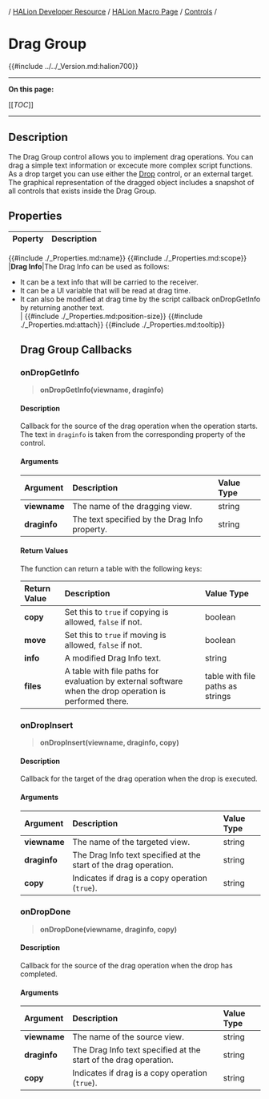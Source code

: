 / [HALion Developer Resource](../../HALion-Developer-Resource.md) / [HALion Macro Page](./HALion-Macro-Page.md) / [Controls](./Controls.md) /

# Drag Group

{{#include ../../_Version.md:halion700}}

---

**On this page:**

[[_TOC_]]

---

## Description

The Drag Group control allows you to implement drag operations. You can drag a simple text information or excecute more complex script functions. As a drop target you can use either the [Drop](./Drop.md) control, or an external target. The graphical representation of the dragged object includes a snapshot of all controls that exists inside the Drag Group.

## Properties

|Poperty|Description|
|:-|:-|
{{#include ./_Properties.md:name}}
{{#include ./_Properties.md:scope}}
|**Drag Info**|The Drag Info can be used as follows:<ul><li>It can be a text info that will be carried to the receiver.</li><li>It can be a UI variable that will be read at drag time.</li><li>It can also be modified at drag time by the script callback onDropGetInfo by returning another text.</li>|
{{#include ./_Properties.md:position-size}}
{{#include ./_Properties.md:attach}}
{{#include ./_Properties.md:tooltip}}

## Drag Group Callbacks

### onDropGetInfo

>**onDropGetInfo(viewname, draginfo)**

#### Description

Callback for the source of the drag operation when the operation starts. The text in ``draginfo`` is taken from the corresponding property of the control.

#### Arguments

|Argument|Description|Value Type|
|:-|:-|:-|
|**viewname**|The name of the dragging view.|string|
|**draginfo**|The text specified by the Drag Info property.|string|

#### Return Values

The function can return a table with the following keys:

|Return Value|Description|Value Type|
|:-|:-|:-|
|**copy**|Set this to ``true`` if copying is allowed, ``false`` if not.|boolean|
|**move**|Set this to ``true`` if moving is allowed, ``false`` if not.|boolean|
|**info**|A modified Drag Info text.|string|
|**files**|A table with file paths for evaluation by external software when the drop operation is performed there.|table with file paths as strings|

### onDropInsert

>**onDropInsert(viewname, draginfo, copy)**

#### Description

Callback for the target of the drag operation when the drop is executed.

#### Arguments

|Argument|Description|Value Type|
|:-|:-|:-|
|**viewname**|The name of the targeted view.|string|
|**draginfo**|The Drag Info text specified at the start of the drag operation.|string|
|**copy**|Indicates if drag is a copy operation (``true``).|string|

### onDropDone

>**onDropDone(viewname, draginfo, copy)**

#### Description

Callback for the source of the drag operation when the drop has completed.

#### Arguments

|Argument|Description|Value Type|
|:-|:-|:-|
|**viewname**|The name of the source view.|string|
|**draginfo**|The Drag Info text specified at the start of the drag operation.|string|
|**copy**|Indicates if drag is a copy operation (``true``).|string|
